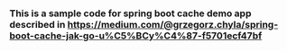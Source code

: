 ### This is a sample code for spring boot cache demo app described in https://medium.com/@grzegorz.chyla/spring-boot-cache-jak-go-u%C5%BCy%C4%87-f5701ecf47bf
